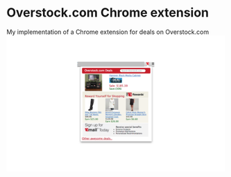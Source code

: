 Overstock.com Chrome extension
==========================

My implementation of a Chrome extension for deals on  Overstock.com
![Overstock deals](screenshot.png "Screenshot of the extension")